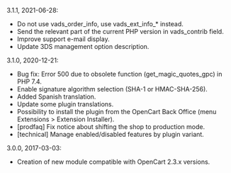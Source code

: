 3.1.1, 2021-06-28:
- Do not use vads\_order\_info, use vads\_ext\_info\_* instead.
- Send the relevant part of the current PHP version in vads\_contrib field.
- Improve support e-mail display.
- Update 3DS management option description.

3.1.0, 2020-12-21:
- Bug fix: Error 500 due to obsolete function (get_magic_quotes_gpc) in PHP 7.4.
- Enable signature algorithm selection (SHA-1 or HMAC-SHA-256).
- Added Spanish translation.
- Update some plugin translations.
- Possibility to install the plugin from the OpenCart Back Office (menu Extensions > Extension Installer).
- [prodfaq] Fix notice about shifting the shop to production mode.
- [technical] Manage enabled/disabled features by plugin variant.

3.0.0, 2017-03-03:
- Creation of new module compatible with OpenCart 2.3.x versions.